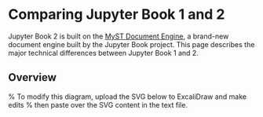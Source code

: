 # Comparing Jupyter Book 1 and 2

Jupyter Book 2 is built on the [MyST Document Engine](https://mystmd.org), a brand-new document engine built by the Jupyter Book project. This page describes the major technical differences between Jupyter Book 1 and 2.

## Overview

% To modify this diagram, upload the SVG below to ExcaliDraw and make edits
% then paste over the SVG content in the text file.
```{figure} ../media/images/jb1-jb2-comparison.svg
```
